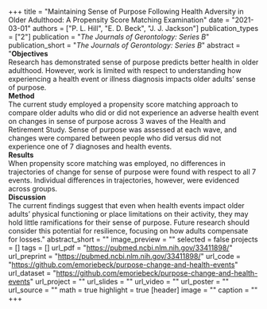 +++
title = "Maintaining Sense of Purpose Following Health Adversity in Older Adulthood: A Propensity Score Matching Examination"
date = "2021-03-01"
authors = ["P. L. Hill", "E. D. Beck", "J. J. Jackson"]
publication_types = ["2"]
publication = "_The Journals of Gerontology: Series B_"
publication_short = "_The Journals of Gerontology: Series B_"
abstract = "<strong>Objectives</strong><br>Research has demonstrated sense of purpose predicts better health in older adulthood. However, work is limited with respect to understanding how experiencing a health event or illness diagnosis impacts older adults’ sense of purpose.<br><strong>Method</strong><br>The current study employed a propensity score matching approach to compare older adults who did or did not experience an adverse health event on changes in sense of purpose across 3 waves of the Health and Retirement Study. Sense of purpose was assessed at each wave, and changes were compared between people who did versus did not experience one of 7 diagnoses and health events.<br><strong>Results</strong><br>When propensity score matching was employed, no differences in trajectories of change for sense of purpose were found with respect to all 7 events. Individual differences in trajectories, however, were evidenced across groups.<br><strong>Discussion</strong><br>The current findings suggest that even when health events impact older adults’ physical functioning or place limitations on their activity, they may hold little ramifications for their sense of purpose. Future research should consider this potential for resilience, focusing on how adults compensate for losses."
abstract_short = ""
image_preview = ""
selected = false
projects = []
tags = []
url_pdf = "https://pubmed.ncbi.nlm.nih.gov/33411898/"
url_preprint = "https://pubmed.ncbi.nlm.nih.gov/33411898/"
url_code = "https://github.com/emoriebeck/purpose-change-and-health-events"
url_dataset = "https://github.com/emoriebeck/purpose-change-and-health-events"
url_project = ""
url_slides = ""
url_video = ""
url_poster = ""
url_source = ""
math = true
highlight = true
[header]
image = ""
caption = ""
+++
